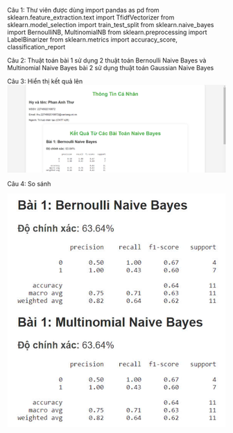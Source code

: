 Câu 1: Thư viên được dùng
import pandas as pd
from sklearn.feature_extraction.text import TfidfVectorizer
from sklearn.model_selection import train_test_split
from sklearn.naive_bayes import BernoulliNB, MultinomialNB
from sklearn.preprocessing import LabelBinarizer
from sklearn.metrics import accuracy_score, classification_report

Câu 2: Thuật toán
bài 1 sử dụng 2 thuật toán Bernoulli Naive Bayes và Multinomial Naive Bayes
bài 2 sử dụng thuật toán Gaussian Naive Bayes

Câu 3: Hiển thị kết quả lên 
![alt](web.jpg)

Câu 4: So sánh

![alt](sosanh.jpg)
